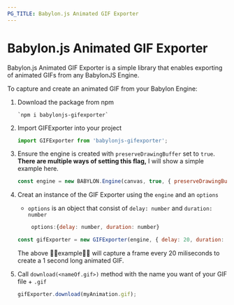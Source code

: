 ```yaml
---
PG_TITLE: Babylon.js Animated GIF Exporter
---
```


# Babylon.js Animated GIF Exporter

Babylon.js Animated GIF Exporter is a simple library that enables exporting of animated GIFs from any BabylonJS Engine.

To capture and create an animated GIF from your Babylon Engine:

1.  Download the package from npm

        `npm i babylonjs-gifexporter`

2.  Import GIFExporter into your project

    ```javascript
    import GIFExporter from 'babylonjs-gifexporter';
    ```

3.  Ensure the engine is created with `preserveDrawingBuffer` set to `true`. **There are multiple ways of setting this flag,** I will show a simple example here.

    ```javascript
    const engine = new BABYLON.Engine(canvas, true, { preserveDrawingBuffer: true });
    ```

4.  Creat an instance of the GIF Exporter using the `engine` and an `options`

    - `options` is an object that consist of `delay: number` and `duration: number`
      ```javascript
       options:{delay: number, duration: number}
      ```

    ```javascript
    const gifExporter = new GIFExporter(engine, { delay: 20, duration: 1000 });
    ```

    The above 🔼🔼example🔼🔼 will capture a frame every 20 miliseconds to create a 1 second long animated GIF.

5.  Call `download(<nameOf.gif>)` method with the name you want of your GIF file + `.gif`
    ```javascript
    gifExporter.download(myAnimation.gif);
    ```
